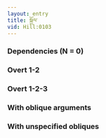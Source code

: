 ```yaml
---
layout: entry
title: སྐྲོལ་
vid: Hill:0103
---
```

### Dependencies (N = 0)


### Overt 1-2


### Overt 1-2-3


### With oblique arguments


### With unspecified obliques
